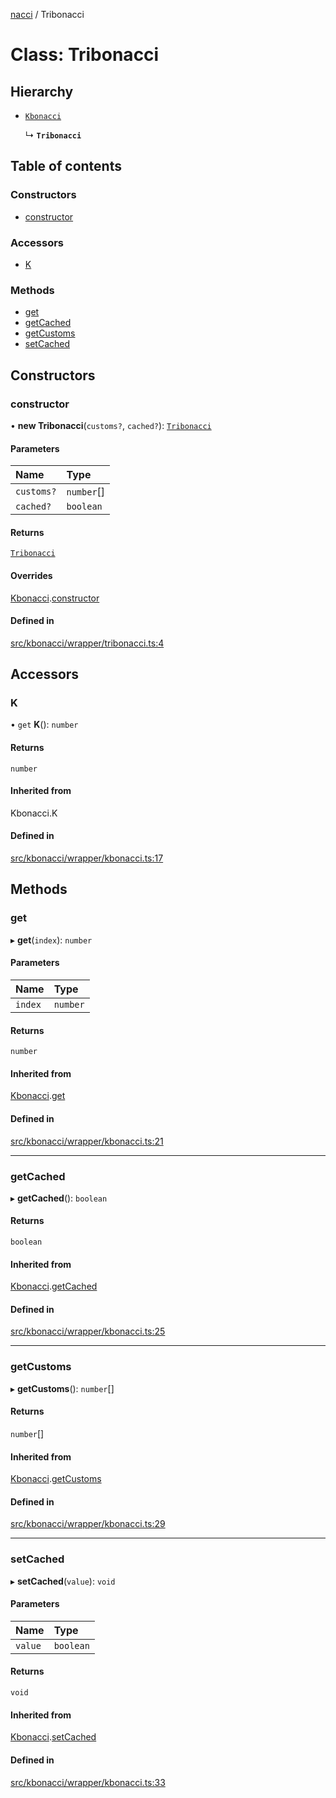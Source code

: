 [nacci](../README.md) / Tribonacci

# Class: Tribonacci

## Hierarchy

- [`Kbonacci`](Kbonacci.md)

  ↳ **`Tribonacci`**

## Table of contents

### Constructors

- [constructor](Tribonacci.md#constructor)

### Accessors

- [K](Tribonacci.md#k)

### Methods

- [get](Tribonacci.md#get)
- [getCached](Tribonacci.md#getcached)
- [getCustoms](Tribonacci.md#getcustoms)
- [setCached](Tribonacci.md#setcached)

## Constructors

### constructor

• **new Tribonacci**(`customs?`, `cached?`): [`Tribonacci`](Tribonacci.md)

#### Parameters

| Name       | Type       |
| :--------- | :--------- |
| `customs?` | `number`[] |
| `cached?`  | `boolean`  |

#### Returns

[`Tribonacci`](Tribonacci.md)

#### Overrides

[Kbonacci](Kbonacci.md).[constructor](Kbonacci.md#constructor)

#### Defined in

[src/kbonacci/wrapper/tribonacci.ts:4](https://github.com/havelessbemore/nacci/blob/68d5ad6/src/kbonacci/wrapper/tribonacci.ts#L4)

## Accessors

### K

• `get` **K**(): `number`

#### Returns

`number`

#### Inherited from

Kbonacci.K

#### Defined in

[src/kbonacci/wrapper/kbonacci.ts:17](https://github.com/havelessbemore/nacci/blob/68d5ad6/src/kbonacci/wrapper/kbonacci.ts#L17)

## Methods

### get

▸ **get**(`index`): `number`

#### Parameters

| Name    | Type     |
| :------ | :------- |
| `index` | `number` |

#### Returns

`number`

#### Inherited from

[Kbonacci](Kbonacci.md).[get](Kbonacci.md#get)

#### Defined in

[src/kbonacci/wrapper/kbonacci.ts:21](https://github.com/havelessbemore/nacci/blob/68d5ad6/src/kbonacci/wrapper/kbonacci.ts#L21)

---

### getCached

▸ **getCached**(): `boolean`

#### Returns

`boolean`

#### Inherited from

[Kbonacci](Kbonacci.md).[getCached](Kbonacci.md#getcached)

#### Defined in

[src/kbonacci/wrapper/kbonacci.ts:25](https://github.com/havelessbemore/nacci/blob/68d5ad6/src/kbonacci/wrapper/kbonacci.ts#L25)

---

### getCustoms

▸ **getCustoms**(): `number`[]

#### Returns

`number`[]

#### Inherited from

[Kbonacci](Kbonacci.md).[getCustoms](Kbonacci.md#getcustoms)

#### Defined in

[src/kbonacci/wrapper/kbonacci.ts:29](https://github.com/havelessbemore/nacci/blob/68d5ad6/src/kbonacci/wrapper/kbonacci.ts#L29)

---

### setCached

▸ **setCached**(`value`): `void`

#### Parameters

| Name    | Type      |
| :------ | :-------- |
| `value` | `boolean` |

#### Returns

`void`

#### Inherited from

[Kbonacci](Kbonacci.md).[setCached](Kbonacci.md#setcached)

#### Defined in

[src/kbonacci/wrapper/kbonacci.ts:33](https://github.com/havelessbemore/nacci/blob/68d5ad6/src/kbonacci/wrapper/kbonacci.ts#L33)
